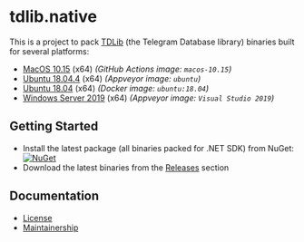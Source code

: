 tdlib.native
============

This is a project to pack [TDLib][tdlib] (the Telegram Database library) binaries built for several platforms:

- [MacOS 10.15][spec.macos] (x64) _(GitHub Actions image: `macos-10.15`)_
- [Ubuntu 18.04.4][spec.linux.appveyor] (x64) _(Appveyor image: `ubuntu`)_
- [Ubuntu 18.04][spec.linux] (x64) _(Docker image: `ubuntu:18.04`)_
- [Windows Server 2019][spec.windows] (x64) _(Appveyor image: `Visual Studio 2019`)_

Getting Started
---------------

- Install the latest package (all binaries packed for .NET SDK) from NuGet: [![NuGet](https://img.shields.io/nuget/v/tdlib.native.svg)][nuget]
- Download the latest binaries from the [Releases][releases] section

Documentation
-------------

- [License][docs.license]
- [Maintainership][docs.maintainership]

[docs.license]: ./LICENSE_1_0.txt
[docs.maintainership]: ./MAINTAINERSHIP.md
[nuget]: https://www.nuget.org/packages/tdlib.native/
[releases]: releases
[spec.linux.appveyor]: https://www.appveyor.com/docs/linux-images-software/
[spec.linux]: https://hub.docker.com/_/ubuntu
[spec.macos]: https://github.com/actions/virtual-environments/blob/main/images/macos/macos-10.15-Readme.md
[spec.windows]: https://www.appveyor.com/docs/windows-images-software/
[tdlib]: https://github.com/tdlib/td
